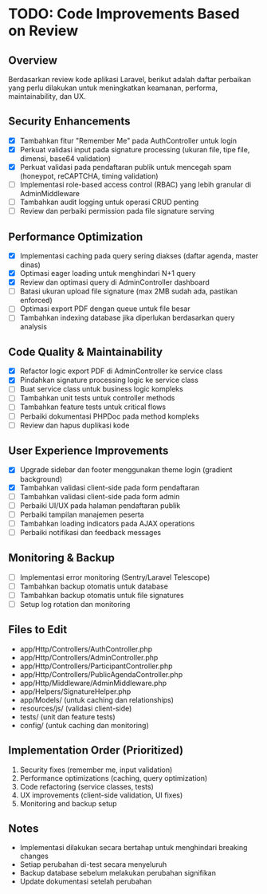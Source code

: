 # TODO: Code Improvements Based on Review

## Overview
Berdasarkan review kode aplikasi Laravel, berikut adalah daftar perbaikan yang perlu dilakukan untuk meningkatkan keamanan, performa, maintainability, dan UX.

## Security Enhancements
- [x] Tambahkan fitur "Remember Me" pada AuthController untuk login
- [x] Perkuat validasi input pada signature processing (ukuran file, tipe file, dimensi, base64 validation)
- [x] Perkuat validasi pada pendaftaran publik untuk mencegah spam (honeypot, reCAPTCHA, timing validation)
- [ ] Implementasi role-based access control (RBAC) yang lebih granular di AdminMiddleware
- [ ] Tambahkan audit logging untuk operasi CRUD penting
- [ ] Review dan perbaiki permission pada file signature serving

## Performance Optimization
- [x] Implementasi caching pada query sering diakses (daftar agenda, master dinas)
- [x] Optimasi eager loading untuk menghindari N+1 query
- [x] Review dan optimasi query di AdminController dashboard
- [ ] Batasi ukuran upload file signature (max 2MB sudah ada, pastikan enforced)
- [ ] Optimasi export PDF dengan queue untuk file besar
- [ ] Tambahkan indexing database jika diperlukan berdasarkan query analysis

## Code Quality & Maintainability
- [x] Refactor logic export PDF di AdminController ke service class
- [x] Pindahkan signature processing logic ke service class
- [ ] Buat service class untuk business logic kompleks
- [ ] Tambahkan unit tests untuk controller methods
- [ ] Tambahkan feature tests untuk critical flows
- [ ] Perbaiki dokumentasi PHPDoc pada method kompleks
- [ ] Review dan hapus duplikasi kode

## User Experience Improvements
- [x] Upgrade sidebar dan footer menggunakan theme login (gradient background)
- [x] Tambahkan validasi client-side pada form pendaftaran
- [ ] Tambahkan validasi client-side pada form admin
- [ ] Perbaiki UI/UX pada halaman pendaftaran publik
- [ ] Perbaiki tampilan manajemen peserta
- [ ] Tambahkan loading indicators pada AJAX operations
- [ ] Perbaiki notifikasi dan feedback messages

## Monitoring & Backup
- [ ] Implementasi error monitoring (Sentry/Laravel Telescope)
- [ ] Tambahkan backup otomatis untuk database
- [ ] Tambahkan backup otomatis untuk file signatures
- [ ] Setup log rotation dan monitoring

## Files to Edit
- app/Http/Controllers/AuthController.php
- app/Http/Controllers/AdminController.php
- app/Http/Controllers/ParticipantController.php
- app/Http/Controllers/PublicAgendaController.php
- app/Http/Middleware/AdminMiddleware.php
- app/Helpers/SignatureHelper.php
- app/Models/ (untuk caching dan relationships)
- resources/js/ (validasi client-side)
- tests/ (unit dan feature tests)
- config/ (untuk caching dan monitoring)

## Implementation Order (Prioritized)
1. Security fixes (remember me, input validation)
2. Performance optimizations (caching, query optimization)
3. Code refactoring (service classes, tests)
4. UX improvements (client-side validation, UI fixes)
5. Monitoring and backup setup

## Notes
- Implementasi dilakukan secara bertahap untuk menghindari breaking changes
- Setiap perubahan di-test secara menyeluruh
- Backup database sebelum melakukan perubahan signifikan
- Update dokumentasi setelah perubahan

